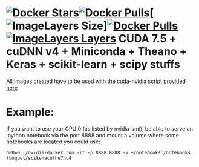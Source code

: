 [![Docker Stars](https://img.shields.io/docker/stars/_/ubuntu.svg)](https://hub.docker.com/r/tboquet/scikenacuthe7hc4/)[![Docker Pulls](https://img.shields.io/docker/pulls/mashape/kong.svg)](https://hub.docker.com/r/tboquet/scikenacuthe7hc4/)[![ImageLayers Size](https://img.shields.io/imagelayers/image-size/_/ubuntu/latest.svg)][![Docker Pulls](https://img.shields.io/docker/pulls/mashape/kong.svg)](https://hub.docker.com/r/tboquet/scikenacuthe7hc4/)[![ImageLayers Layers](https://img.shields.io/imagelayers/layers/_/ubuntu/latest.svg)](https://hub.docker.com/r/tboquet/scikenacuthe7hc4/)
**CUDA 7.5 + cuDNN v4 + Miniconda + Theano + Keras + scikit-learn + scipy stuffs**
==================================================================================
All images created have to be used with the cuda-nvidia script provided [here](https://github.com/NVIDIA/nvidia-docker)


**Example:**
============
If you want to use your GPU 0 (as listed by nvidia-smi), be able to serve an ipython notebook via the port 8888 and mount a volume where some notebooks are located you could use:
```
GPU=0 ./nvidia-docker run -it -p 8888:8888 -v ~/notebooks:/notebooks tboquet/scikenacuthe7hc4
```
